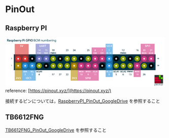 # PinOut

## Raspberry PI
![rpi-pinout](raspberry-pi-pinout.png)
reference: [https://pinout.xyz/](https://pinout.xyz/)

接続するピンについては，[RaspberryPI_PinOut_GoogleDrive](https://docs.google.com/document/d/1Le9U-c8tVr23CeurNnJMkA9A7qdadPo6LHcaT_GbZ8w/edit?usp=sharing) を参照すること

## TB6612FNG
[TB6612FNG_PinOut_GoogleDrive](https://docs.google.com/document/d/1huahBkdUH0-8Y0atvcdswp5_G0q7P-v5cE5wXIRzDKo/edit?usp=sharing) を参照すること
